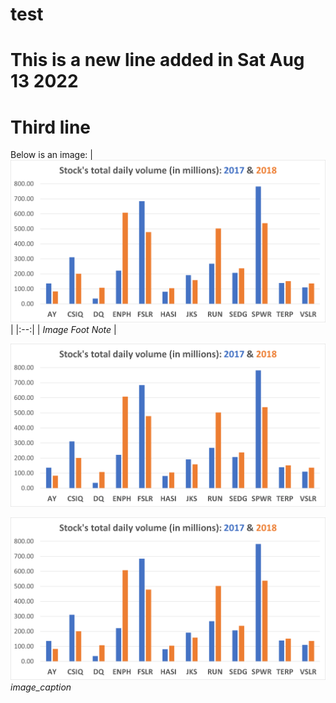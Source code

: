 # test
# This is a new line added in Sat Aug 13 2022
# Third line


Below is an image:
| ![image1](Graph_TotalDailyVolume.png) | 
|:--:| 
| *Image Foot Note* |

![image2{caption=Example caption.}](./Graph_TotalDailyVolume.png)

![image3](Graph_TotalDailyVolume.png)
*image_caption*